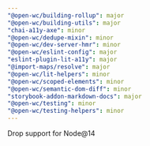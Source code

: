 ```yaml
---
"@open-wc/building-rollup": major
"@open-wc/building-utils": major
"chai-a11y-axe": minor
"@open-wc/dedupe-mixin": minor
"@open-wc/dev-server-hmr": minor
"@open-wc/eslint-config": major
"eslint-plugin-lit-a11y": major
"@import-maps/resolve": major
"@open-wc/lit-helpers": minor
"@open-wc/scoped-elements": minor
"@open-wc/semantic-dom-diff": minor
"storybook-addon-markdown-docs": major
"@open-wc/testing": minor
"@open-wc/testing-helpers": minor
---
```


Drop support for Node@14
